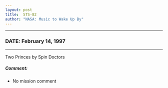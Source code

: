 ```yaml
---
layout: post
title:  STS-82
author: "NASA: Music to Wake Up By"
---
```


----
### DATE: February 14, 1997
----
Two Princes by Spin Doctors

##### Comment:
* No mission comment

